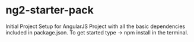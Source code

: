 # ng2-starter-pack
Initial Project Setup for AngularJS Project with all the basic dependencies included in package.json. To get started type -> npm install in the terminal. 
